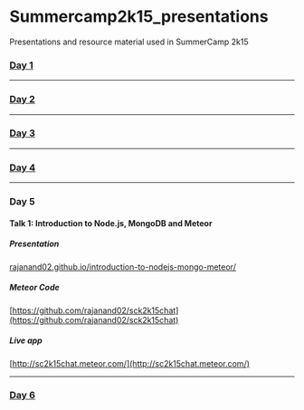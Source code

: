 # Summercamp2k15_presentations
Presentations and resource material used in SummerCamp 2k15

### [Day 1](Day1/)

----

### [Day 2](Day2/README.md)

----

### [Day 3](Day3/README.md)

----

### [Day 4](Day4/README.md)

----

### Day 5

#### Talk 1: Introduction to Node.js, MongoDB and Meteor

##### Presentation

[rajanand02.github.io/introduction-to-nodejs-mongo-meteor/](rajanand02.github.io/introduction-to-nodejs-mongo-meteor/)

##### Meteor Code

[https://github.com/rajanand02/sck2k15chat](https://github.com/rajanand02/sck2k15chat)

##### Live app

[http://sc2k15chat.meteor.com/](http://sc2k15chat.meteor.com/)

----

### [Day 6](Day6/README.md)
